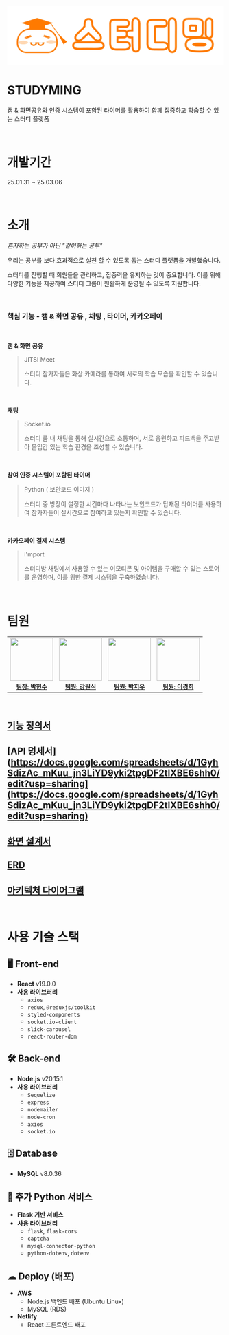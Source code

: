 ![스터디밍](https://github.com/ggumugi/studyming-frontend/blob/main/public/img/%EC%8A%A4%ED%84%B0%EB%94%94%EB%B0%8D.png)
# STUDYMING

캠 & 화면공유와 인증 시스템이 포함된 타이머를 활용하여 함께 집중하고 학습할 수 있는 스터디 플랫폼

<br/>

# 개발기간

25.01.31 ~ 25.03.06

<br/>

# 소개

*혼자하는 공부가 아닌 "같이하는 공부"*

우리는 공부를 보다 효과적으로 실천 할 수 있도록 돕는 스터디 플랫폼을 개발했습니다.

스터디를 진행할 때 회원들을 관리하고, 집중력을 유지하는 것이 중요합니다. 이를 위해 다양한 기능을 제공하여 스터디 그룹이 원활하게 운영될 수 있도록 지원합니다.

<br/>

### 핵심 기능 - 캠 & 화면 공유 , 채팅 , 타이머, 카카오페이

<br/>

**캠 & 화면 공유**
> JITSI Meet
>
> 스터디 참가자들은 화상 카메라를 통하여 서로의 학습 모습을 확인할 수 있습니다.
<br/>

 **채팅**
> Socket.io
> 
> 스터디 룸 내 채팅을 통해 실시간으로 소통하며, 서로 응원하고 피드백을 주고받아 몰입감 있는 학습 환경을 조성할 수 있습니다.
<br/>

**참여 인증 시스템이 포함된 타이머**
>  Python ( 보안코드 이미지 )
> 
> 스터디 중 방장이 설정한 시간마다 나타나는 보안코드가 탑재된 타이머를 사용하여 참가자들이 실시간으로 참여하고 있는지 확인할 수 있습니다.
<br/>

 **카카오페이 결제 시스템**
> i'mport
> 
> 스터디방 채팅에서 사용할 수 있는 이모티콘 및 아이템을 구매할 수 있는 스토어를 운영하며, 이를 위한 결제 시스템을 구축하였습니다.
<br/>

# 팀원
<table>
  <tr align="center">
    <td>
      <a href="https://github.com/ggumugi">
        <img src="https://github.com/ggumugi.png" width="100" height="100"><br>
        <strong>팀장: 박현수</strong>
      </a>
    </td>
    <td>
      <a href="https://github.com/kangwonsik07">
        <img src="https://github.com/kangwonsik07.png" width="100" height="100"><br>
        <strong>팀원: 강원식</strong>
      </a>
    </td>
    <td>
      <a href="https://github.com/jiwoo1114">
        <img src="https://github.com/jiwoo1114.png" width="100" height="100"><br>
        <strong>팀원: 박지우</strong>
      </a>
    </td>
    <td>
      <a href="https://github.com/000Lee">
        <img src="https://github.com/000Lee.png" width="100" height="100"><br>
        <strong>팀원: 이경희</strong>
      </a>
    </td>
  </tr>
</table>
<br/>

## [기능 정의서](https://docs.google.com/spreadsheets/d/1GyhSdizAc_mKuu_jn3LiYD9yki2tpgDF2tIXBE6shh0/edit?usp=sharing)

## [API 명세서](https://docs.google.com/spreadsheets/d/1GyhSdizAc_mKuu_jn3LiYD9yki2tpgDF2tIXBE6shh0/edit?usp=sharing](https://docs.google.com/spreadsheets/d/1GyhSdizAc_mKuu_jn3LiYD9yki2tpgDF2tIXBE6shh0/edit?usp=sharing)

## [화면 설계서](https://www.figma.com/design/bPH7YyiRWYclDMpJbxT2zb/Studyming?node-id=0-1&t=mG50EjOrFCx8irmo-1)

## [ERD](https://www.erdcloud.com/d/BZx5MLdTEuL4ALwRz)

## [아키텍처 다이어그램]()

<br/>

# 사용 기술 스택  

## 🖥 Front-end  
- **React** v19.0.0  
- **사용 라이브러리**  
  - `axios`  
  - `redux`, `@reduxjs/toolkit`  
  - `styled-components`  
  - `socket.io-client`  
  - `slick-carousel`  
  - `react-router-dom`  

## 🛠 Back-end  
- **Node.js** v20.15.1  
- **사용 라이브러리**  
  - `Sequelize`  
  - `express`  
  - `nodemailer`  
  - `node-cron`  
  - `axios`  
  - `socket.io`  

## 🗄 Database  
- **MySQL** v8.0.36  

## 🐍 추가 Python 서비스  
- **Flask 기반 서비스**  
- **사용 라이브러리**  
  - `flask`, `flask-cors`  
  - `captcha`  
  - `mysql-connector-python`  
  - `python-dotenv`, `dotenv`  

## ☁ Deploy (배포)  
- **AWS**  
  - Node.js 백엔드 배포 (Ubuntu Linux)  
  - MySQL (RDS)  
- **Netlify**  
  - React 프론트엔드 배포  




